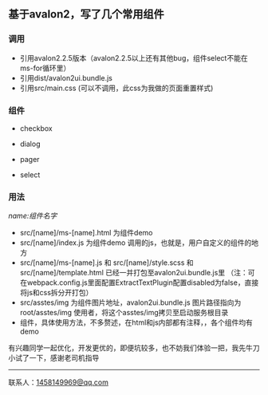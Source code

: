 ## 基于avalon2，写了几个常用组件

### 调用

- 引用avalon2.2.5版本（avalon2.2.5以上还有其他bug，组件select不能在ms-for循环里）
- 引用dist/avalon2ui.bundle.js
- 引用src/main.css (可以不调用，此css为我做的页面重置样式)

### 组件

- checkbox


- dialog


- pager
- select

### 用法 

*name:组件名字*

- src/[name]/ms-[name].html 为组件demo
- src/[name]/index.js 为组件demo 调用的js，也就是，用户自定义的组件的地方
- src/[name]/ms-[name].js   和  src/[name]/style.scss  和 src/[name]/template.html  已经一并打包至avalon2ui.bundle.js里 （注：可在webpack.config.js里面配置ExtractTextPlugin配置disabled为false，直接将js和css拆分开打包）  
- src/asstes/img  为组件图片地址，avalon2ui.bundle.js 图片路径指向为 root/asstes/img  使用者，将这个asstes/img拷贝至启动服务根目录
- 组件，具体使用方法，不多赘述，在html和js内部都有注释，，各个组件均有demo



有兴趣同学一起优化，开发更优的，即便坑较多，也不妨我们体验一把，我先牛刀小试了一下，感谢老司机指导

------

联系人：1458149969@qq.com

